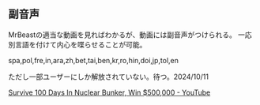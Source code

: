 ## 副音声
MrBeastの適当な動画を見ればわかるが、動画には副音声がつけられる。
一応別言語を付けて内心を喋らせることが可能。

spa,pol,fre,in,ara,zh,bet,tai,ben,kr,ro,hin,doi,jp,tol,en

ただし一部ユーザーにしか解放されていない。待つ。2024/10/11

[Survive 100 Days In Nuclear Bunker, Win $500,000 - YouTube](https://www.youtube.com/watch?v=UPrkC1LdlLY)

